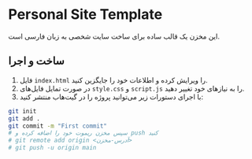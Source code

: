 # Personal Site Template

این مخزن یک قالب ساده برای ساخت سایت شخصی به زبان فارسی است.

## ساخت و اجرا
1. فایل `index.html` را ویرایش کرده و اطلاعات خود را جایگزین کنید.
2. در صورت تمایل فایل‌های `style.css` و `script.js` را به نیازهای خود تغییر دهید.
3. با اجرای دستورات زیر می‌توانید پروژه را در گیت‌هاب منتشر کنید:

```bash
git init
git add .
git commit -m "First commit"
# سپس مخزن ریموت خود را اضافه کرده و push کنید
# git remote add origin <آدرس-مخزن>
# git push -u origin main
```
